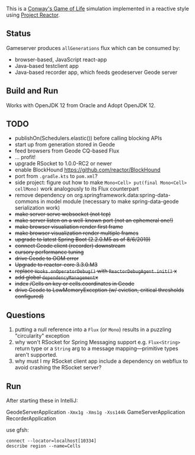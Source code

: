 This is a [Conway's Game of Life](https://en.wikipedia.org/wiki/Conway%27s_Game_of_Life) simulation implemented in a reactive style using [Project Reactor](https://projectreactor.io/).

## Status

Gameserver produces `allGenerations` flux which can be consumed by:

* browser-based, JavaScript react-app
* Java-based testclient app
* Java-based recorder app, which feeds geodeserver Geode server

## Build and Run

Works with OpenJDK 12 from Oracle and Adopt OpenJDK 12. 

## TODO

* publishOn(Schedulers.elastic()) before calling blocking APIs
* start up from generation stored in Geode 
* feed browsers from Geode CQ-based Flux
* &hellip; profit!
* upgrade RSocket to 1.0.0-RC2 or newer
* enable BlockHound https://github.com/reactor/BlockHound
* port from `.gradle.kts` to `pom.xml`?
* side project: figure out how to make `Mono<Cell> put(final Mono<Cell> cellMono)` work analogously to its Flux counterpart
* remove dependency on org.springframework.data:spring-data-commons in model module (necessary to make spring-data-geode serialization work)
* ~~make server serve websocket (not tcp)~~
* ~~make server listen on a well-known port (not an ephemeral one!)~~
* ~~make browser visualiation render first frame~~
* ~~make browser visualization render multiple frames~~
* ~~upgrade to latest Spring Boot (2.2.0.M5 as of 8/6/2019)~~
* ~~connect Geode client (recorder) downstream~~
* ~~cursory performance tuning~~
* ~~drive Geode to OOM error~~
* ~~Upgrade to reactor-core 3.3.0.M3~~
* ~~replace `Hooks.onOperatorDebug()` with `ReactorDebugAgent.init()` x~~
* ~~add global `dependencyManagement`x~~
* ~~index /Cells on key or cells.coordinates in Geode~~
* ~~drive Geode to LowMemoryException (w/ eviction, critical thresholds configured)~~

## Questions

1. putting a null reference into a `Flux` (or `Mono`) results in a puzzling "circularity" exception
2. why won't RSocket for Spring Messaging support e.g. `Flux<String>` return type or a `String` arg to a message mapping&mdash;primitive types aren't supported.
3. why must I my RSocket client app include a dependency on webflux to avoid crashing the RSocket server?

## Run

After starting these in IntelliJ:

GeodeServerApplication `-Xmx1g -Xms1g -Xss144k`
GameServerApplication
RecorderApplication

use gfsh:

```
connect --locator=localhost[10334]
describe region --name=Cells
```